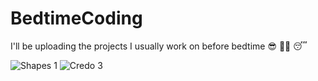 # BedtimeCoding
I'll be uploading the projects I usually work on before bedtime 😎 😶‍🌫️ 😴

![Shapes 1](https://user-images.githubusercontent.com/97985323/197339118-bb0f8052-fb1f-49f7-b441-66a482513eb3.png)
![Credo 3](https://user-images.githubusercontent.com/97985323/197339126-8e0ea18d-5967-4f10-b014-699217efcc5e.png)

